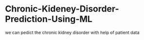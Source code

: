# Chronic-Kideney-Disorder-Prediction-Using-ML
we can pedict the chronic kidney disorder with help of patient data
